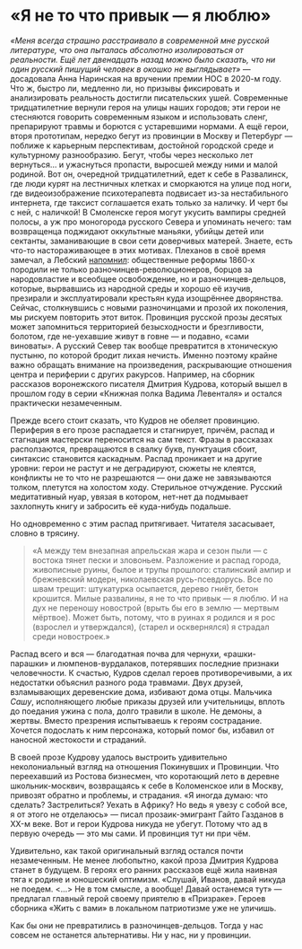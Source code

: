 
# «Я не то что привык — я люблю»
_«Меня всегда страшно расстраивало в современной мне русской литературе, что она пыталась абсолютно изолироваться от реальности. Ещё лет двенадцать назад можно было сказать, что ни один русский пишущий человек в окошко не выглядывает»_ — досадовала Анна Наринская на вручении премии НОС в 2020-м году.
Что ж, быстро ли, медленно ли, но призывы фиксировать и анализировать реальность достигли писательских ушей. Современные тридцатилетние вернули героя на улицы наших городов; эти герои не стесняются говорить современным языком и использовать сленг, препарируют травмы и борются с устаревшими нормами. А ещё герои, вторя прототипам, нередко бегут из провинции в Москву и Петербург — поближе к карьерным перспективам, достойной городской среде и культурному разнообразию. Бегут, чтобы через несколько лет вернуться… и ужаснуться пропасти, выросшей между ними и малой родиной. 
Вот он, очередной тридцатилетний, едет к себе в Развалинск, где люди курят на лестничных клетках и сморкаются на улице под ноги, где видеоизображение психотерапевта подвисает из-за нестабильного интернета, где таксист соглашается ехать только за наличку. И черт бы с ней, с наличкой! В Смоленске героя могут укусить вампиры средней полосы, а уж про моногорода русского Севера и упоминать нечего: там возвращенца поджидают оккультные маньяки, убийцы детей или сектанты, заманивающие в свои сети доверчивых матерей.
Знаете, есть что-то настораживающее в этих мотивах. Плеханов в своё время замечал, а Лебский [напомнил][1]: общественные реформы 1860-х породили не только разночинцев-революционеров, борцов за народовластие и всеобщее освобождение, но и разночинцев-дельцов, которые, вырвавшись из народной среды и хорошо её изучив, презирали и эксплуатировали крестьян куда изощрённее дворянства.
Сейчас, столкнувшись с новыми разночинцами и прозой их поколения, мы рискуем повторить этот виток. Провинция русской прозы десятых может запомниться территорией безысходности и брезгливости, болотом, где не-уехавшие живут в говне — и подавно, «сами виноваты». А русский Север так вообще превратится в хтоническую пустыню, по которой бродит лихая нечисть.
Именно поэтому крайне важно обращать внимание на произведения, раскрывающие отношения центра и периферии с других ракурсов. Например, на сборник рассказов воронежского писателя Дмитрия Кудрова, который вышел в прошлом году в серии «Книжная полка Вадима Левенталя» и остался практически незамеченным.
 
Прежде всего стоит сказать, что Кудров не обеляет провинцию. Периферия в его прозе распадается и стагнирует, причём, распад и стагнация мастерски переносится на сам текст. Фразы в рассказах расползаются, превращаются в свалку букв, пунктуация сбоит, синтаксис становится каскадным. Распад проникает и на другие уровни: герои не растут и не деградируют, сюжеты не клеятся, конфликты не то что не разрешаются — они даже не завязываются толком, плетутся на холостом ходу. Стерильное отчуждение. Русский медитативный нуар, увязая в котором, нет-нет да подмывает захлопнуть книгу и забросить её куда-нибудь подальше. 

Но одновременно с этим распад притягивает. Читателя засасывает, словно в трясину.

> «А между тем внезапная апрельская жара и сезон пыли — с востока тянет пески и зловоньем. Разложение и распад города, живописные руины, былое и трупы прошлого: сталинский ампир и брежневский модерн, николаевская русь-псевдорусь. Все по швам трещит: штукатурка осыпается, дерево гниёт, бетон крошится. Милые развалины, я не то что привык — я люблю. И на дух не переношу новострой (врыть бы его в землю — мертвым мёртвое). Может быть, потому, что в руинах я родился и я рос (взрослел и утверждался), (старел и осквернялся) я страдал среди новостроек.»

Распад всего и вся — благодатная почва для чернухи, «рашки-парашки» и люмпенов-вурдалаков, потерявших последние признаки человечности. К счастью, Кудров сделал героев противоречивыми, а их недостатки объяснил разного рода травмами. Двух друзей, взламывающих деревенские дома, избивают дома отцы. Мальчика _Сашу_, исполняющего любые приказы друзей или учительницы, вплоть до поедания ужина с пола, долго травили в школе. Не демоны, а жертвы. Вместо презрения испытываешь к героям сострадание. Хочется подослать к ним персонажа, который помог бы, избавил от наносной жестокости и страданий.

В своей прозе Кудрову удалось выстроить удивительно неколониальный взгляд на отношения Покинувших и Провинции. Что переехавший из Ростова бизнесмен, что коротающий лето в деревне школьник-москвич, возвращаясь к себе в Коломенское или в Москву, привозят обратно и проблемы, и страдания. «Я иногда думаю: что сделать? Застрелиться? Уехать в Африку? Но ведь я увезу с собой все, я от этого не отделаюсь» — писал прозаик-эмигрант Гайто Газданов в XX-м веке. Вот и герои Кудрова никуда не убегут. Потому что ад в первую очередь — это мы сами. И провинция тут ни при чём.

Удивительно, как такой оригинальный взгляд остался почти незамеченным. Не менее любопытно, какой проза Дмитрия Кудрова станет в будущем. В героях его ранних рассказов ещё жила наивная тяга к родине и юношеский оптимизм. «Слушай, Иванов, давай никуда не поедем. \<…\> Не в том смысле, а вообще! Давай останемся тут» — предлагал главный герой своему приятелю в «Призраке». Героев сборника «Жить с вами» в локальном патриотизме уже не уличишь. 

Как бы они не превратились в разночинцев-дельцов. Тогда у нас совсем не останется альтернативы. Ни у нас, ни у провинции.

[1]:	https://scepsis.net/library/id_3923.html